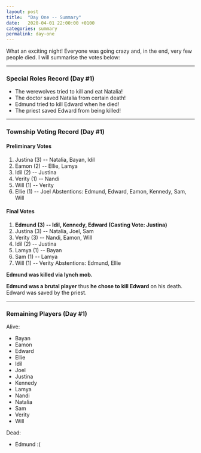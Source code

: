 ```yaml
---
layout: post
title:  "Day One -- Summary"
date:   2020-04-01 22:00:00 +0100
categories: summary
permalink: day-one
---
```

What an exciting night! Everyone was going crazy and, in the end, very few people died.
I will summarise the votes below:

***

### Special Roles Record (Day #1)
 - The werewolves tried to kill and eat Natalia!
 - The doctor saved Natalia from certain death!
 - Edmund tried to kill Edward when he died!
 - The priest saved Edward from being killed!

***

### Township Voting Record (Day #1)
#### Preliminary Votes
1. Justina (3) -- Natalia, Bayan, Idil
2. Eamon (2) -- Ellie, Lamya
3. Idil (2) -- Justina
4. Verity (1) -- Nandi
5. Will (1) -- Verity
6. Ellie (1) -- Joel
Abstentions: Edmund, Edward, Eamon, Kennedy, Sam, Will

#### Final Votes
1. **Edmund (3) -- Idil, Kennedy, Edward (Casting Vote: Justina)**
2. Justina (3) -- Natalia, Joel, Sam
3. Verity (3) -- Nandi, Eamon, Will
4. Idil (2) -- Justina
5. Lamya (1) -- Bayan
6. Sam (1) -- Lamya
7. Will (1) -- Verity
Abstentions: Edmund, Ellie

**Edmund was killed via lynch mob.**

**Edmund was a brutal player** thus **he chose to kill Edward** on his death. Edward was saved by 
the priest.

***

### Remaining Players (Day #1)
Alive:
 - Bayan
 - Eamon
 - Edward
 - Ellie
 - Idil
 - Joel
 - Justina
 - Kennedy
 - Lamya
 - Nandi
 - Natalia
 - Sam
 - Verity
 - Will

Dead:
 - Edmund :(